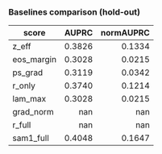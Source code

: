 ### Baselines comparison (hold-out)

| score | AUPRC | normAUPRC |
|---|---:|---:|
| z_eff | 0.3826 | 0.1334 |
| eos_margin | 0.3028 | 0.0215 |
| ps_grad | 0.3119 | 0.0342 |
| r_only | 0.3740 | 0.1214 |
| lam_max | 0.3028 | 0.0215 |
| grad_norm | nan | nan |
| r_full | nan | nan |
| sam1_full | 0.4048 | 0.1647 |